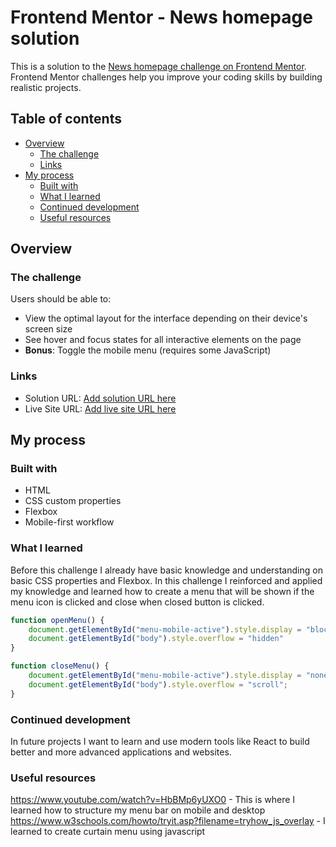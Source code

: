 # Frontend Mentor - News homepage solution

This is a solution to the [News homepage challenge on Frontend Mentor](https://www.frontendmentor.io/challenges/news-homepage-H6SWTa1MFl). Frontend Mentor challenges help you improve your coding skills by building realistic projects. 

## Table of contents

- [Overview](#overview)
  - [The challenge](#the-challenge)
  - [Links](#links)
- [My process](#my-process)
  - [Built with](#built-with)
  - [What I learned](#what-i-learned)
  - [Continued development](#continued-development)
  - [Useful resources](#useful-resources)

## Overview

### The challenge

Users should be able to:

- View the optimal layout for the interface depending on their device's screen size
- See hover and focus states for all interactive elements on the page
- **Bonus**: Toggle the mobile menu (requires some JavaScript)


### Links

- Solution URL: [Add solution URL here](https://your-solution-url.com)
- Live Site URL: [Add live site URL here](https://your-live-site-url.com)

## My process

### Built with

- HTML
- CSS custom properties
- Flexbox
- Mobile-first workflow


### What I learned

Before this challenge I already have basic knowledge and understanding on basic CSS properties and Flexbox. In this challenge I reinforced and applied my knowledge and learned how to create a menu that will be shown if the menu icon is clicked and close when closed button is clicked.

```js
function openMenu() {
    document.getElementById("menu-mobile-active").style.display = "block";
    document.getElementById("body").style.overflow = "hidden"
}

function closeMenu() {
    document.getElementById("menu-mobile-active").style.display = "none";
    document.getElementById("body").style.overflow = "scroll";
}
```

### Continued development

In future projects I want to learn and use modern tools like React to build better and more advanced applications and websites.

### Useful resources

https://www.youtube.com/watch?v=HbBMp6yUXO0 - This is where I learned how to structure my menu bar on mobile and desktop
https://www.w3schools.com/howto/tryit.asp?filename=tryhow_js_overlay - I learned to create curtain menu using javascript
